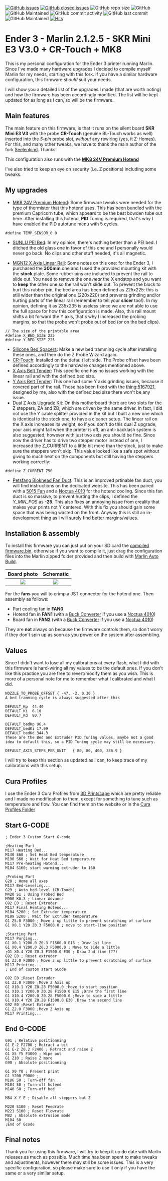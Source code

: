 [![GitHub issues](https://img.shields.io/github/issues/TheGITofTeo997/BIGTREETECH-SKR-mini-E3)](https://github.com/TheGITofTeo997/BIGTREETECH-SKR-mini-E3/issues)
[![GitHub closed issues](https://badgen.net/github/closed-issues/TheGITofTeo997/BIGTREETECH-SKR-mini-E3?color=green)](https://github.com/TheGITofTeo997/BIGTREETECH-SKR-mini-E3/issues?q=is%3Aissue+is%3Aclosed)
![GitHub repo size](https://img.shields.io/github/repo-size/TheGITofTeo997/BIGTREETECH-SKR-mini-E3)
![GitHub](https://img.shields.io/github/license/TheGITofTeo997/BIGTREETECH-SKR-mini-E3?color=blue)
![GitHub Maintained](https://img.shields.io/badge/Open%20Source-Yes-green)
![GitHub commit activity](https://img.shields.io/github/commit-activity/y/TheGITofTeo997/BIGTREETECH-SKR-mini-E3)
![GitHub last commit](https://img.shields.io/github/last-commit/TheGITofTeo997/BIGTREETECH-SKR-mini-E3)
![GitHub Maintained](https://img.shields.io/badge/maintained-yes-green)
[![Hits](https://hits.seeyoufarm.com/api/count/incr/badge.svg?url=https%3A%2F%2Fgithub.com%2FTheGITofTeo997%2FBIGTREETECH-SKR-mini-E3&count_bg=%2379C83D&title_bg=%23555555&icon=&icon_color=%23E7E7E7&title=hits&edge_flat=false)](https://hits.seeyoufarm.com)


# Ender 3 - Marlin 2.1.2.5 - SKR Mini E3 V3.0 + CR-Touch + MK8
This is my personal configuration for the Ender 3 printer running Marlin. Since I've made many hardware upgrades I decided to compile myself Marlin for my needs, starting with this fork. If you have a similar hardware configuration, this firmware *should* suit your needs.

I will show you a detailed list of the upgrades I made (that are worth noting) and how the firmware has been accordingly modified. The list will be kept updated for as long as I can, so will be the firmware.

## Main features
The main feature on this firmware, is that it runs on the silent board **SKR Mini E3 V3** with the probe **CR-Touch** (genuine BL-Touch works as well) inserted into the *5-pin* probe slot, *without* any rewiring (yes, it Z-Homes). For this, and many other tweaks, we have to thank the main author of the fork [Seelenkind](https://github.com/Seelenkind/BIGTREETECH-SKR-mini-E3). Thanks!

This configuration also runs with the **[MK8 24V Premium Hotend](https://www.amazon.it/Aggiornamento-Creality-Premium-Capricorn-stampante/dp/B08B3DRMFN/ref=sr_1_15)**

I've also tried to keep an eye on security (i.e. Z positions) including some tweaks.

## My upgrades
- [MK8 24V Premium Hotend](https://www.amazon.it/Aggiornamento-Creality-Premium-Capricorn-stampante/dp/B08B3DRMFN/ref=sr_1_15):
Some firmware tweaks were needed for the type of thermistor that this hotend uses. This has been bundled with the premium Capricorn tube, which appears to be the best bowden tube out here.
After installing this hotend, **PID** Tuning is required, that's why I have enabled the PID autotune menu with 5 cycles.
```
#define TEMP_SENSOR_0 0
```
- [SUNLU PEI Bed](https://www.amazon.it/gp/product/B08PZCX7H8/ref=ppx_yo_dt_b_asin_title_o00_s00?ie=UTF8&psc=1):
In my opinion, there's nothing better than a PEI bed. I ditched the old glass one in favor of this one and I personally would never go back. No clips and other stuff needed, it's all magnetic.

- [MGN12 X Axis Linear Rail](https://www.amazon.it/gp/product/B08G157G7C/ref=ppx_yo_dt_b_asin_title_o02_s00?ie=UTF8&psc=1):
Some notes on this one: for the Ender 3, I purchased the **300mm** one and I used the provided mounting kit with the **stock** plate. Some rubber pins are included to prevent the rail to slide out. You need to remove the one *near* the X endstop and you want to **keep** the other one so the rail won't slide out.
To prevent the block to hurt this rubber pin, the bed area has been defined as 225x225: this is still wider than the original one (220x220) and prevents grinding and/or hurting parts of the linear rail (remember to tell your **slicer** too!). In my opinion, defining it as 235x235 is useless since we are not able to use the full space for how this configuration is made.
Also, this rail mount shifts a bit forward the Y axis, that's why I increased the probing margins, so that the probe won't probe out of bed (or on the bed clips).

```
// The size of the printable area
#define X_BED_SIZE 225
#define Y_BED_SIZE 225
```

- [Silicone Bed Spacers](https://www.amazon.it/gp/product/B092V92JKS/ref=ppx_yo_dt_b_asin_title_o00_s00?ie=UTF8&psc=1):
Make a new bed tramming cycle after installing these ones, and then do the Z Probe Wizard again.
- [CR-Touch](https://www.amazon.it/gp/product/B097LD78NT/ref=ppx_yo_dt_b_asin_title_o03_s01?ie=UTF8&psc=1):
Installed on the default left side. The Probe offset have been defined accordingly to the hardware changes mentioned above. 
- [X Axis Belt Tender](https://www.amazon.it/gp/product/B08DRHFJ7V/ref=ppx_yo_dt_b_asin_title_o03_s00?ie=UTF8&psc=1):
This specific one has no issues working with the linear rail and with the defined bed size.
- [Y Axis Belt Tender](https://www.amazon.it/gp/product/B08JH9XVF4/ref=ppx_yo_dt_b_asin_title_o02_s00?ie=UTF8&psc=1):
This one had some Y axis grinding issues, because it covered part of the rail. Those has been fixed with the [thing:5167921](https://www.thingiverse.com/thing:5167921), designed by me, also with the defined bed size there won't be any issue.
- [Dual Z Axis Upgrade Kit](https://www.amazon.it/gp/product/B094F2LXS6/ref=ppx_yo_dt_b_asin_image_o00_s01?psc=1):
On this motherboard there are two slots for the Z steppers, ZA and ZB, which are driven by the same driver. In fact, I did not use the Y cable splitter provided in the kit but I built a new one which is identical to the stock one, to have a cleaner setup. The linear rail on the X axis increases its weight, so if you don't do this dual Z upgrade, your axis might fall when the printer is off, an anti-backlash system is also suggested; however with just two axis you should be fine. Since now the driver has to drive two stepper motor instead of one, I increased the Z_CURRENT to a little bit more than the stock, just to make sure the steppers won't skip. This value looked like a safe spot without giving to much heat on the components but still having the steppers working correctly:

`
#define Z_CURRENT 750
`

- [Petsfang Blokhead Fan Duct](https://www.dpetsel.com/because-you-asked.html):
This is an improved prtinable fan duct, you will find instructions on the dedicated website. This has been paired with a [5015 Fan](https://www.amazon.it/gp/product/B079BPS9Q8/ref=ppx_yo_dt_b_asin_title_o03_s01?ie=UTF8&psc=1) and a [Noctua 4010](https://www.amazon.it/gp/product/B009NQLT0M/ref=ppx_yo_dt_b_asin_title_o00_s00?ie=UTF8&psc=1) for the hotend cooling.
Since this fan duct is so massive, to prevent hurting the clips, I defined the *Y_MIN_POS* as **-25**. This also fixes an annoying issue from creality that makes your prints not Y centered. With this fix you should gain some space that was being wasted on the front.
Anyway this is still an in-development thing as I will surely find better margins/values.

## Installation & assembly
To install this firmware you can just put on your SD card the [compiled firmware.bin](https://github.com/TheGITofTeo997/BIGTREETECH-SKR-mini-E3/releases/latest), otherwise if you want to compile it, just drag the configuration files into the Marlin zipped folder provided and then build with [Marlin Auto Build](https://marlinfw.org/docs/basics/auto_build_marlin.html).

| Board photo | Schematic |
| :---: | :---: |
| ![](img/skr3.jpg) | ![](img/skr_schema.jpg) |

For the **fans** you will to crimp a JST connector for the hotend one. Then assembly as follows:
- Part cooling fan in **FAN0**
- Hotend fan in **FAN1** (with a [Buck Converter](https://www.amazon.it/gp/product/B0823P6PW6/ref=ppx_yo_dt_b_asin_title_o02_s01?ie=UTF8&psc=1) if you use a [Noctua 4010](https://www.amazon.it/gp/product/B009NQLT0M/ref=ppx_yo_dt_b_asin_title_o00_s00?ie=UTF8&psc=1))
- Board fan in **FAN2** (with a [Buck Converter](https://www.amazon.it/gp/product/B0823P6PW6/ref=ppx_yo_dt_b_asin_title_o02_s01?ie=UTF8&psc=1) if you use a [Noctua 4010](https://www.amazon.it/gp/product/B009NQLT0M/ref=ppx_yo_dt_b_asin_title_o00_s00?ie=UTF8&psc=1))

They are **not** always on because the firmware controls them, so don't worry if they don't spin up as soon as you power on the system after assembling.

## Values
Since I didn't want to lose all my calibrations at every flash, what I did with this firmware is hard-wiring all my values to be the default ones. If you don't like this practice you are free to revert/modify them as you wish. This is more of a personal note for me to remember what I calibrated and what I did.

```
NOZZLE_TO_PROBE_OFFSET { -47, -2, 0.30 }
A bed tramming cycle is always suggested after this

DEFAULT_Kp  44.40
DEFAULT_Ki  6.10
DEFAULT_Kd  80.7

DEFAULT_bedKp 96.4
DEFAULT_bedKi 17.99
DEFAULT_bedKd 344.3
These are the Bed and Extruder PID Tuning values, maybe not a good idea to default this, so a PID Tuning cycle may still be necessary.

DEFAULT_AXIS_STEPS_PER_UNIT   { 80, 80, 400, 386.9 }
```
I will try to keep this section as updated as I can, to keep trace of my calibrations with this setup.

## Cura Profiles
I use the Ender 3 Cura Profiles from [3D Printscape](https://3dprintscape.com/cura-profiles/) which are pretty reliable and I made no modification to them, except for something to tune such as temperature and flow.
You can find them on the website or in the [Cura Profiles Folder](https://github.com/TheGITofTeo997/BIGTREETECH-SKR-mini-E3/tree/master/Cura%20Profiles)

## Start G-CODE
```
; Ender 3 Custom Start G-code

;Heating Part
M117 Heating Bed...
M140 S60 ; Set Heat Bed temperature
M190 S60 ; Wait for Heat Bed temperature
M117 Pre-heating Hotend...
M104 S160; start warming extruder to 160

;Probing Part
G28 ; Home all axes
M117 Bed-Leveling...
G29 ; Auto bed-level (CR-Touch)
M420 S1 ; Using Probed Bed
M900 K0.3 ; Linear Advance
G92 E0 ; Reset Extruder
M117 Final Heating Hotend...
M104 S200 ; Set Extruder temperature
M109 S200 ; Wait for Extruder temperature
G1 Z5.0 F3000 ; Move z up little to prevent scratching of surface
G1 X0.1 Y20 Z0.3 F5000.0 ; move to start-line position

;Starting Part
M117 Purging...
G1 X0.1 Y200.0 Z0.3 F1500.0 E15 ; Draw 1st line
G1 X0.4 Y200.0 Z0.3 F5000.0 ; Move to side a little
;G1 X0.4 Y20 Z0.3 F1500.0 E30 ; Draw 2nd line (??)
G92 E0 ; Reset extruder
G1 Z3.0 F3000 ; Move z up little to prevent scratching of surface
M117 Printing...
; End of custom start GCode

G92 E0 ;Reset Extruder
G1 Z2.0 F3000 ;Move Z Axis up
G1 X10.1 Y20 Z0.28 F5000.0 ;Move to start position
G1 X10.1 Y200.0 Z0.28 F1500.0 E15 ;Draw the first line
G1 X10.4 Y200.0 Z0.28 F5000.0 ;Move to side a little
G1 X10.4 Y20 Z0.28 F1500.0 E30 ;Draw the second line
G92 E0 ;Reset Extruder
G1 Z2.0 F3000 ;Move Z Axis up
M117 Printing...
```

## End G-CODE
```
G91 ; Relative positionning
G1 E-2 F2700 ; Retract a bit
G1 E-2 Z0.2 F2400 ; Retract and raise Z
G1 X5 Y5 F3000 ; Wipe out
G1 Z10 ; Raise Z more
G90 ; Absolute positionning

G1 X0 Y0 ; Present print
G1 Y200 F9000 ;
M106 S0 ; Turn-off fan
M104 S0 ; Turn-off hotend
M140 S0 ; Turn-off bed

M84 X Y E ; Disable all steppers but Z

M220 S100 ; Reset Feedrate
M221 S100 ; Reset Flowrate
M82 ; Absolute extrusion mode
M104 S0
;End of Gcode
```

## Final notes
Thank you for using this firmware, I will try to keep it up do date with Marlin releases as much as possible. Much time has been spent to make tweaks and adjustments, however there may still be some issues. This is a very specific configuration, so please make sure to use it only if you have the same or a very similar setup.
